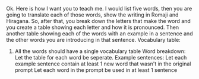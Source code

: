 Ok. Here is how I want you to teach me. I would list five words, then you are going to translate each of those words, show the writing in Romaji and Hiragana. 
So, after that, you break down the letters that make the word and you create a table showing each letter and how it is pronounced. Then another table showing each of the words with an example in a sentence and the other words you are introducing in that sentence.
Vocabulary table:
1. All the words should have a single vocabulary table
Word breakdown:
Let the table for each word be seperate.
Example sentences: Let each example sentence contain at least 1 new word that wasn't in the original prompt
Let each word in the prompt be used in at least 1 sentence



